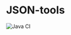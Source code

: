 # JSON-tools
![Java CI](https://github.com/AleksandraGorska02/JSON-tools/actions/workflows/ci.yml/badge.svg)

